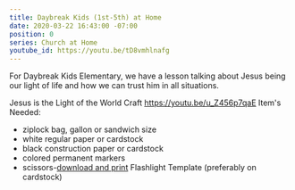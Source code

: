 ```yaml
---
title: Daybreak Kids (1st-5th) at Home
date: 2020-03-22 16:43:00 -07:00
position: 0
series: Church at Home
youtube_id: https://youtu.be/tD8vmhlnafg
---
```


For Daybreak Kids Elementary, we have a lesson talking about Jesus being our light of life and how we can trust him in all situations.


Jesus is the Light of the World Craft
https://youtu.be/u_Z456p7qaE
Item's Needed:
* ziplock bag, gallon or sandwich size
* white regular paper or cardstock
* black construction paper or cardstock
* colored permanent markers
* scissors-[download and print](https://daybreakchurch.us5.list-manage.com/track/click?u=0501b94a40436da9adff6eeaa&id=4bc95d3160&e=56ae8065e8) Flashlight Template (preferably on cardstock)